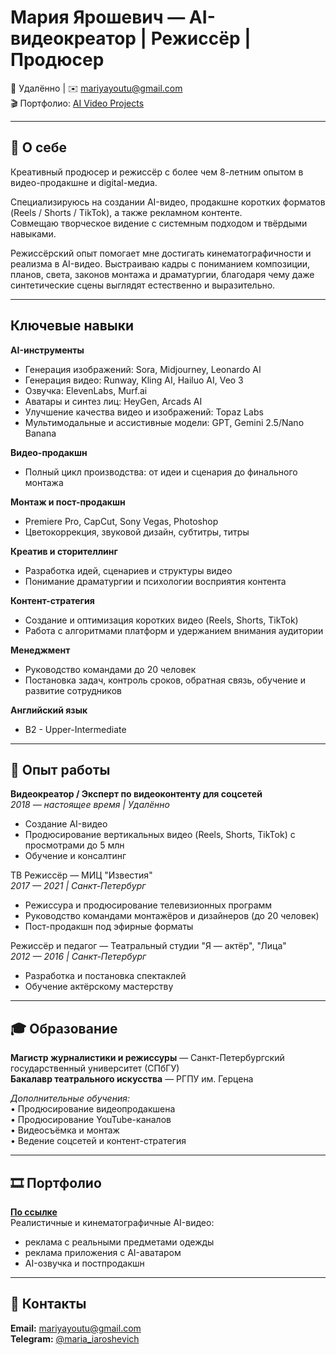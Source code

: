 #  Мария Ярошевич — AI-видеокреатор | Режиссёр | Продюсер  
📍 Удалённо | ✉️ mariyayoutu@gmail.com  
🎬 Портфолио: [AI Video Projects](https://drive.google.com/drive/folders/1SJOaql9RhZ61FJm81mVhurkjx3EFur1_?usp=sharing) 

---

## 🌟 О себе  
Креативный продюсер и режиссёр с более чем 8-летним опытом в видео-продакшне и digital-медиа.  

Специализируюсь на создании AI-видео, продакшне коротких форматов (Reels / Shorts / TikTok), а также рекламном контенте.  
Совмещаю творческое видение с системным подходом и твёрдыми навыками.

Режиссёрский опыт помогает мне достигать кинематографичности и реализма в AI-видео. Выстраиваю кадры с пониманием композиции, планов, света, законов монтажа и драматургии, благодаря чему даже синтетические сцены выглядят естественно и выразительно.

---

## Ключевые навыки

**AI-инструменты**
- Генерация изображений: Sora, Midjourney, Leonardo AI  
- Генерация видео: Runway, Kling AI, Hailuo AI, Veo 3 
- Озвучка: ElevenLabs, Murf.ai  
- Аватары и синтез лиц: HeyGen, Arcads AI 
- Улучшение качества видео и изображений: Topaz Labs  
- Мультимодальные и ассистивные модели: GPT, Gemini 2.5/Nano Banana 

**Видео-продакшн**
- Полный цикл производства: от идеи и сценария до финального монтажа  

**Монтаж и пост-продакшн**
- Premiere Pro, CapCut, Sony Vegas, Photoshop  
- Цветокоррекция, звуковой дизайн, субтитры, титры  

**Креатив и сторителлинг**
- Разработка идей, сценариев и структуры видео  
- Понимание драматургии и психологии восприятия контента  

**Контент-стратегия**
- Создание и оптимизация коротких видео (Reels, Shorts, TikTok)  
- Работа с алгоритмами платформ и удержанием внимания аудитории  

**Менеджмент**
- Руководство командами до 20 человек  
- Постановка задач, контроль сроков, обратная связь, обучение и развитие сотрудников  

**Английский язык**
- B2 - Upper-Intermediate

---

## 💼 Опыт работы  

**Видеокреатор / Эксперт по видеоконтенту для соцсетей**  
_2018 — настоящее время | Удалённо_
- Создание AI-видео    
- Продюсирование вертикальных видео (Reels, Shorts, TikTok) с просмотрами до 5 млн  
- Обучение и консалтинг  

ТВ Режиссёр — МИЦ "Известия"  
_2017 — 2021 | Санкт-Петербург_  
- Режиссура и продюсирование телевизионных программ
- Руководство командами монтажёров и дизайнеров (до 20 человек)   
- Пост-продакшн под эфирные форматы  

Режиссёр и педагог — Театральный студии "Я — актёр", "Лица"  
_2012 — 2016 | Санкт-Петербург_  
- Разработка и постановка спектаклей  
- Обучение актёрскому мастерству  

---

## 🎓 Образование  

**Магистр журналистики и режиссуры** — Санкт-Петербургский государственный университет (СПбГУ)  
**Бакалавр театрального искусства** — РГПУ им. Герцена 

_Дополнительные обучения:_  
• Продюсирование видеопродакшена  
• Продюсирование YouTube-каналов  
• Видеосъёмка и монтаж  
• Ведение соцсетей и контент-стратегия 

---

## 🎞️ Портфолио  

[**По ссылке**](https://drive.google.com/drive/folders/1SJOaql9RhZ61FJm81mVhurkjx3EFur1_?usp=sharing)  
Реалистичные и кинематографичные AI-видео:  
- реклама с реальными предметами одежды  
- реклама приложения с AI-аватаром  
- AI-озвучка и постпродакшн  


---

## 📧 Контакты 

**Email:** [mariyayoutu@gmail.com](mailto:mariyayoutu@gmail.com)  
**Telegram:** [@maria_iaroshevich](https://t.me/maria_iaroshevich)  


